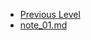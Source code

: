 <!-- docs/_sidebar.md created by Zachary Li -->

- [Previous Level](Languages/README)
- [note_01.md](Languages/Java/note_01.md)
